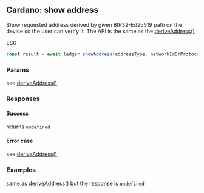 ## Cardano: show address

Show requested address derived by given BIP32-Ed25519 path on the device so the user can verify it. The API is the same as the [deriveAddress()](getAddress.md)

ES6
```javascript
const result = await ledger.showAddress(addressType, networkIdOrProtocolMagic, spendingPath, stakingPath?, stakingKeyHashHex?, stakingBlockchainPointer?);
```

### Params

see [deriveAddress()](getAddress.md)

### Responses

#### Success

returns `undefined`

#### Error case

see [deriveAddress()](getAddress.md)

### Examples

same as [deriveAddress()](getAddress.md) but the response is `undefined`